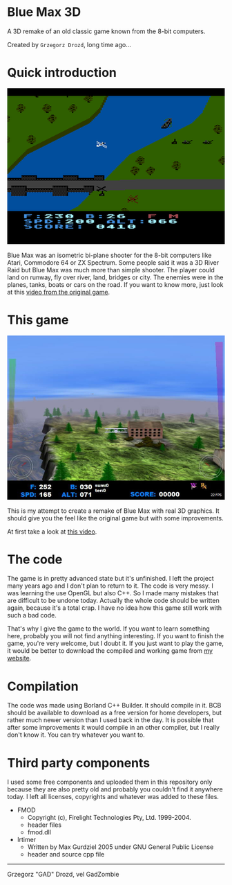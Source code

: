 # Blue Max 3D

A 3D remake of an old classic game known from the 8-bit computers.

Created by `Grzegorz Drozd`, long time ago... 

# Quick introduction

![Blue Max](readmedata/bluemax_atari.png "Blue Max") 

Blue Max was an isometric bi-plane shooter for the 8-bit computers like Atari, Commodore 64 or ZX Spectrum. Some people said it was a 3D River Raid but Blue Max was much more than simple shooter. The player could land on runway, fly over river, land, bridges or city. The enemies were in the planes, tanks, boats or cars on the road.
If you want to know more, just look at this [video from the original game](https://www.youtube.com/watch?v=dNbr7XYsLTU).

# This game

![Blue Max 3D](readmedata/bluemax3d.jpg "Blue Max 3D")

This is my attempt to create a remake of Blue Max with real 3D graphics. It should give you the feel like the original game but with some improvements.

At first take a look at [this video](https://www.youtube.com/watch?v=_lxEZBy9l60).

# The code

The game is in pretty advanced state but it's unfinished. I left the project many years ago and I don't plan to return to it. The code is very messy. I was learning the use OpenGL but also C++. So I made many mistakes that are difficult to be undone today. Actually the whole code should be written again, because it's a total crap. I have no idea how this game still work with such a bad code.

That's why I give the game to the world. If you want to learn something here, probably you will not find anything interesting. If you want to finish the game, you're very welcome, but I doubt it. If you just want to play the game, it would be better to download the compiled and working game from [my website](https://gadz.pl/opis.php?i=352).

# Compilation

The code was made using Borland C++ Builder. It should compile in it. BCB should be available to download as a free version for home developers, but rather much newer version than I used back in the day. It is possible that after some improvements it would compile in an other compiler, but I really don't know it. You can try whatever you want to.

# Third party components

I used some free components and uploaded them in this repository only because they are also pretty old and probably you couldn't find it anywhere today. I left all licenses, copyrights and whatever was added to these files.

- FMOD
  - Copyright (c), Firelight Technologies Pty, Ltd. 1999-2004.
  - header files
  - fmod.dll
- lrtimer
  - Written by Max Gurdziel 2005 under GNU General Public License
  - header and source cpp file

---

Grzegorz "GAD" Drozd, vel GadZombie 
